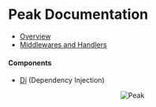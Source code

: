 # Peak Documentation

- [Overview](https://github.com/peakphp/docs/blob/master/docs/overview.md)
- [Middlewares and Handlers](https://github.com/peakphp/docs/blob/master/docs/middlewares-and-handlers.md)

#### Components
- [Di](https://github.com/peakphp/docs/blob/master/docs/components/di.md) (Dependency Injection)





<p align="center"><img src="http://francoislajoie.com/assets/img/peaklogo.jpg" alt="Peak"></p>

